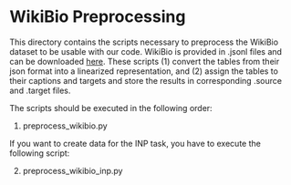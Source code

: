 # WikiBio Preprocessing

This directory contains the scripts necessary to preprocess the WikiBio dataset to be usable with our code. WikiBio is provided in .jsonl files and can be downloaded [here](https://rlebret.github.io/wikipedia-biography-dataset/). These scripts (1) convert the tables from their json format into a linearized representation, and (2) assign the tables to their captions and targets and store the results in corresponding .source and .target files.

The scripts should be executed in the following order:

1. preprocess_wikibio.py

If you want to create data for the INP task, you have to execute the following script:

2. preprocess_wikibio_inp.py